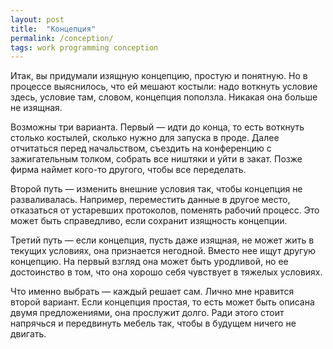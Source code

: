 ```yaml
---
layout: post
title:  "Концепция"
permalink: /conception/
tags: work programming conception
---
```


Итак, вы придумали изящную концепцию, простую и понятную. Но в процессе
выяснилось, что ей мешают костыли: надо воткнуть условие здесь, условие там,
словом, концепция поползла. Никакая она больше не изящная.

Возможны три варианта. Первый — идти до конца, то есть воткнуть столько
костылей, сколько нужно для запуска в проде. Далее отчитаться перед начальством,
съездить на конференцию с зажигательным толком, собрать все ништяки и уйти в
закат. Позже фирма наймет кого-то другого, чтобы все переделать.

Второй путь — изменить внешние условия так, чтобы концепция не
разваливалась. Например, переместить данные в другое место, отказаться от
устаревших протоколов, поменять рабочий процесс. Это может быть справедливо,
если сохранит изящность концепции.

Третий путь — если концепция, пусть даже изящная, не может жить в текущих
условиях, она признается негодной. Вместо нее ищут другую концепцию. На первый
взгляд она может быть уродливой, но ее достоинство в том, что она хорошо себя
чувствует в тяжелых условиях.

Что именно выбрать — каждый решает сам. Лично мне нравится второй вариант. Если
концепция простая, то есть может быть описана двумя предложениями, она прослужит
долго. Ради этого стоит напрячься и передвинуть мебель так, чтобы в будущем
ничего не двигать.
